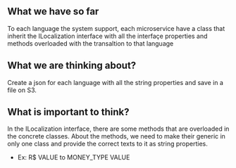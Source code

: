 ## What we have so far
To each language the system support, each microservice have a class that inherit the ILocalization interface with all the interfaçe properties and methods overloaded with the transaltion to that language




## What we are thinking about?
Create a json for each language with all the string properties and save in a file on S3.



## What is important to think?
In the ILocalization interface, there are some methods that are overloaded in the concrete classes. 
About the methods,  we need to make their generic in only one class and provide the correct texts to it as string properties.
- Ex: R$ VALUE to MONEY_TYPE VALUE

